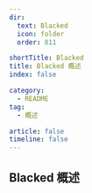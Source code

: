 ```yaml
---
dir:
  text: Blacked
  icon: folder
  order: 811

shortTitle: Blacked
title: Blacked 概述
index: false

category: 
  - README
tag:
  - 概述

article: false
timeline: false
---
```


## Blacked 概述